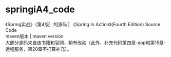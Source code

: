 # springiA4_code
《Spring实战》（第4版）的源码 | 《Spring In Action》(Fourth Edition) Source Code<br>
maven版本 | maven version<br>
大部分源码来自该书籍和官网，稍有改动（此外，补充代码第四章-aop和第15章-远程服务，第20章不打算补充）。<br>